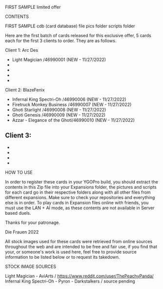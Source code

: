 FIRST SAMPLE limited offer

CONTENTS

FIRST SAMPLE cdb (card database) file
pics folder
scripts folder

Here are the first batch of cards released for this exclusive offer, 5 cards each for the first 3 clients to order. They are as follows.

Client 1: Arc Des
- Light Magician               /46990001 (NEW - 11/27/2022)
-
-
-
-

Client 2: BlazeFenix
- Infernal King Spectri-Oh     /46990006 (NEW - 11/27/2022)
- Firetruck Monkey Business    /46990007 (NEW - 11/27/2022)
- Ghoti Starlight              /46990008 (NEW - 11/27/2022)
- Ghoti Genesis                /46990009 (NEW - 11/27/2022)
- Azzar - Elegance of the Ghoti/46990010 (NEW - 11/27/2022)

Client 3:
-
-
-
-
-

HOW TO USE

In order to register these cards in your YGOPro build, you should extract the contents in this Zip file into your Expansions folder, the pictures and scripts for each card go in their respective folders along with all other files from different expansions. Make sure to check your repositories and everything else is in order. To play cards in Expansion files online with friends, you must use the LAN + AI mode, as these contents are not available in Server based duels.

Thanks for your patronage.

Die Frauen 2022

All stock images used for these cards were retrieved from online sources throughout the web and are intended to be free and fair use, if you find that your, or someone's work is used here, feel free to provide source information to be listed below or to request its takedown.

STOCK IMAGE SOURCES

Light Magician - AviArts / https://www.reddit.com/user/ThePeachyPanda/
Infernal King Spectri-Oh - Pyron - Darkstalkers / source pending 
